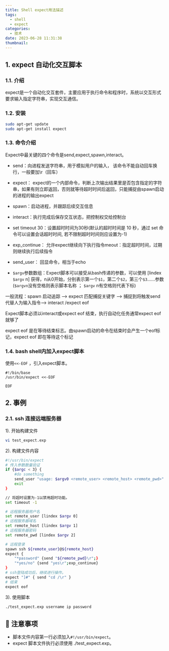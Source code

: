 ```yaml
---
title: Shell expect用法描述
tags:
  - shell
  - expect
categories:
  - 技术
date: 2023-06-28 11:31:38
thumbnail:
---
```

## 1. expect 自动化交互脚本

### 1.1. 介绍

expect是一个自动化交互套件，主要应用于执行命令和程序时，系统以交互形式要求输入指定字符串，实现交互通信。

### 1.2. 安装

```sh
sudo apt-get update
sudo apt-get install expect
```

### 1.3. 命令介绍

Expect中最关键的四个命令是send,expect,spawn,interact。

- send：向进程发送字符串，用于模拟用户的输入， 该命令不能自动回车换行，一般要加\r（回车）

- expect： expect的一个内部命令，判断上次输出结果里是否包含指定的字符串，如果有则立即返回，否则就等待超时时间后返回，只能捕捉由spawn启动的进程的输出expect

- spawn：启动进程，并跟踪后续交互信息

- interact：执行完成后保存交互状态，把控制权交给控制台

- set timeout 30：设置超时时间为30秒(默认的超时时间是 10 秒，通过 set 命令可以设置会话超时时间, 若不限制超时时间则应设置为-1)

- exp_continue： 允许expect继续向下执行指令meout：指定超时时间，过期则继续执行后续指令

- send_user： 回显命令，相当于echo

- `$argv`参数数组：Expect脚本可以接受从bash传递的参数，可以使用 [lindex `$argv` n] 获得，n从0开始，分别表示第一个`$1`，第二个`$2`，第三个`$3`……参数 (`$argvn`没有空格则表示脚本名称 ； `$argv` n有空格则代表下标)

一般流程：spawn 启动追踪 —> expect 匹配捕捉关键字 ——> 捕捉到将触发send 代替人为输入指令—> interact /expect eof

Expect脚本必须以interact或expect eof 结束，执行自动化任务通常expect eof就够了

expect eof 是在等待结束标志。由spawn启动的命令在结束时会产生一个eof标记，expect eof 即在等待这个标记

### 1.4. bash shell内加入expect脚本

使用`<<-EOF` ，引入expect脚本。

```shell
#!/bin/base
/usr/bin/expect <<-EOF

EOF
```



## 2. 事例

### 2.1. ssh 连接远端服务器

1). 开始构建文件

```sh
vi test_expect.exp
```

2). 构建文件内容

```sh
#!/usr/bin/expect
# 传入参数数量验证
if {$argc < 3} {
    #do something
    send_user "usage: $argv0 <remote_user> <remote_host> <remote_pwd>"
    exit
}

// 将超时设置为-1以禁用超时功能。
set timeout -1

# 远程服务器用户名
set remote_user [lindex $argv 0] 
# 远程服务器域名
set remote_host [lindex $argv 1] 
# 远程服务器密码
set remote_pwd [lindex $argv 2]

# 远程登录
spawn ssh ${remote_user}@${remote_host}
expect {
    "*password" {send "${remote_pwd}\r";}
    "*yes/no" {send "yes\r";exp_continue}
}
# ssh登陆成功后，继续进行操作。
expect "]#" { send "cd /\r" }
# 结束
expect eof
```

3). 使用脚本

```sh
./test_expect.exp username ip password
```

## 🌟 注意事项

- 脚本文件内容第一行必须加入`#!/usr/bin/expect`。
- expect 脚本文件执行必须使用 ./test_expect.exp。
